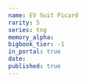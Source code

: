 ```yaml
---
name: EV Suit Picard
rarity: 5
series: tng
memory_alpha:
bigbook_tier: -1
in_portal: true
date:
published: true
---
```



